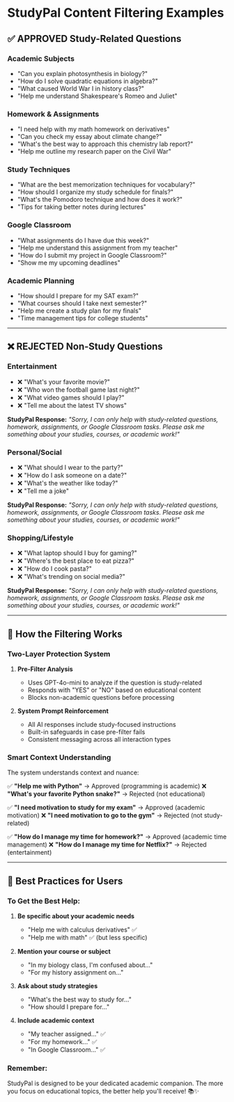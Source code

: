 # StudyPal Content Filtering Examples

## ✅ **APPROVED Study-Related Questions**

### Academic Subjects
- "Can you explain photosynthesis in biology?"
- "How do I solve quadratic equations in algebra?"
- "What caused World War I in history class?"
- "Help me understand Shakespeare's Romeo and Juliet"

### Homework & Assignments
- "I need help with my math homework on derivatives"
- "Can you check my essay about climate change?"
- "What's the best way to approach this chemistry lab report?"
- "Help me outline my research paper on the Civil War"

### Study Techniques
- "What are the best memorization techniques for vocabulary?"
- "How should I organize my study schedule for finals?"
- "What's the Pomodoro technique and how does it work?"
- "Tips for taking better notes during lectures"

### Google Classroom
- "What assignments do I have due this week?"
- "Help me understand this assignment from my teacher"
- "How do I submit my project in Google Classroom?"
- "Show me my upcoming deadlines"

### Academic Planning
- "How should I prepare for my SAT exam?"
- "What courses should I take next semester?"
- "Help me create a study plan for my finals"
- "Time management tips for college students"

---

## ❌ **REJECTED Non-Study Questions**

### Entertainment
- ❌ "What's your favorite movie?"
- ❌ "Who won the football game last night?"
- ❌ "What video games should I play?"
- ❌ "Tell me about the latest TV shows"

**StudyPal Response:** *"Sorry, I can only help with study-related questions, homework, assignments, or Google Classroom tasks. Please ask me something about your studies, courses, or academic work!"*

### Personal/Social
- ❌ "What should I wear to the party?"
- ❌ "How do I ask someone on a date?"
- ❌ "What's the weather like today?"
- ❌ "Tell me a joke"

**StudyPal Response:** *"Sorry, I can only help with study-related questions, homework, assignments, or Google Classroom tasks. Please ask me something about your studies, courses, or academic work!"*

### Shopping/Lifestyle
- ❌ "What laptop should I buy for gaming?"
- ❌ "Where's the best place to eat pizza?"
- ❌ "How do I cook pasta?"
- ❌ "What's trending on social media?"

**StudyPal Response:** *"Sorry, I can only help with study-related questions, homework, assignments, or Google Classroom tasks. Please ask me something about your studies, courses, or academic work!"*

---

## 🧠 **How the Filtering Works**

### Two-Layer Protection System

1. **Pre-Filter Analysis**
   - Uses GPT-4o-mini to analyze if the question is study-related
   - Responds with "YES" or "NO" based on educational content
   - Blocks non-academic questions before processing

2. **System Prompt Reinforcement**
   - All AI responses include study-focused instructions
   - Built-in safeguards in case pre-filter fails
   - Consistent messaging across all interaction types

### Smart Context Understanding

The system understands context and nuance:

✅ **"Help me with Python"** → Approved (programming is academic)
❌ **"What's your favorite Python snake?"** → Rejected (not educational)

✅ **"I need motivation to study for my exam"** → Approved (academic motivation)
❌ **"I need motivation to go to the gym"** → Rejected (not study-related)

✅ **"How do I manage my time for homework?"** → Approved (academic time management)
❌ **"How do I manage my time for Netflix?"** → Rejected (entertainment)

---

## 🎯 **Best Practices for Users**

### To Get the Best Help:
1. **Be specific about your academic needs**
   - "Help me with calculus derivatives" ✅
   - "Help me with math" ✅ (but less specific)

2. **Mention your course or subject**
   - "In my biology class, I'm confused about..."
   - "For my history assignment on..."

3. **Ask about study strategies**
   - "What's the best way to study for..."
   - "How should I prepare for..."

4. **Include academic context**
   - "My teacher assigned..." ✅
   - "For my homework..." ✅
   - "In Google Classroom..." ✅

### Remember:
StudyPal is designed to be your dedicated academic companion. The more you focus on educational topics, the better help you'll receive! 📚✨
